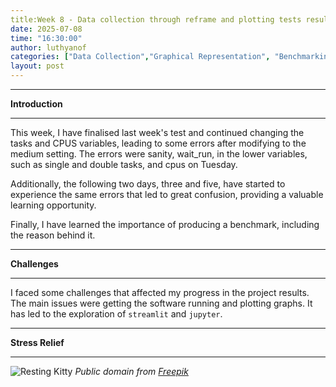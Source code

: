 ```yaml
---
title:Week 8 - Data collection through reframe and plotting tests result of the HPC system
date: 2025-07-08
time: "16:30:00"
author: luthyanof
categories: ["Data Collection","Graphical Representation", "Benchmarking","Computer Simulations","Sombrero"] 
layout: post
---
```

___________________________________________________________________________________________________________________________________
**Introduction**
___________________________________________________________________________________________________________________________________

This week, I have finalised last week's test and continued changing the tasks and CPUS variables, leading to some errors after modifying to the medium setting. The errors were sanity, wait_run, in the lower variables, such as single and double tasks, and cpus on Tuesday. 

Additionally, the following two days, three and five, have started to experience the same errors that led to great confusion, providing a valuable learning opportunity. 

Finally, I have learned the importance of producing a benchmark, including the reason behind it. 

___________________________________________________________________________________________________________________________________
**Challenges**
___________________________________________________________________________________________________________________________________

I faced some challenges that affected my progress in the project results. The main issues were getting the software running and plotting graphs. It has led to the exploration of `streamlit` and `jupyter`.

___________________________________________________________________________________________________________________________________
**Stress Relief**
___________________________________________________________________________________________________________________________________

![Resting Kitty](/in2research_journeys/images/2025/08/adorable-white-cat-sunglasses-shirt-lies-fabric-hammock-ai-generated.jpg)
*Public domain from [Freepik](https://www.freepik.com/free-photo/adorable-white-cat-sunglasses-shirt-lies-fabric-hammock-ai-generated_239580026.htm#fromView=keyword&page=1&position=1&uuid=dc6efcb5-11c2-44a4-903d-c2cc18c5156f&query=Kitty+Resting)*
